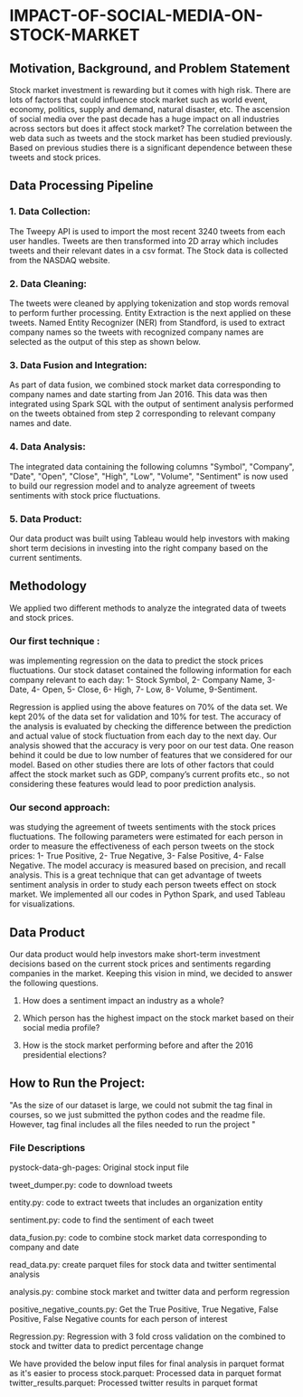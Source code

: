 # IMPACT-OF-SOCIAL-MEDIA-ON-STOCK-MARKET

## Motivation, Background, and Problem Statement

Stock market investment is rewarding but it comes with high risk. There are lots of factors that could
influence stock market such as world event, economy, politics, supply and demand, natural disaster,
etc. The ascension of social media over the past decade has a huge impact on all industries across
sectors but does it affect stock market? The correlation between the web data such as tweets and
the stock market has been studied previously. Based on previous studies there is a significant
dependence between these tweets and stock prices.

## Data Processing Pipeline

### 1. Data Collection:

The Tweepy API is used to import the most recent 3240 tweets from each
user handles. Tweets are then transformed into 2D array which includes tweets and their
relevant dates in a csv format. The Stock data is collected from the NASDAQ website. 

### 2. Data Cleaning:

The tweets were cleaned by applying tokenization and stop words removal
to perform further processing. Entity Extraction is the next applied on these tweets. Named
Entity Recognizer (NER) from Standford, is used to extract company names so the tweets
with recognized company names are selected as the output of this step as shown below.

### 3. Data Fusion and Integration:

As part of data fusion, we combined stock market data
corresponding to company names and date starting from Jan 2016. This data was then
integrated using Spark SQL with the output of sentiment analysis performed on the tweets
obtained from step 2 corresponding to relevant company names and date.

### 4. Data Analysis:

The integrated data containing the following columns "Symbol", "Company",
"Date", "Open", "Close", "High", "Low", "Volume", "Sentiment" is now used to build our
regression model and to analyze agreement of tweets sentiments with stock price
fluctuations.

### 5. Data Product:

Our data product was built using Tableau would help investors with making
short term decisions in investing into the right company based on the current sentiments.

## Methodology

We applied two different methods to analyze the integrated data of tweets and stock prices.

### Our first technique :
was implementing regression on the data to predict the stock prices fluctuations. Our
stock dataset contained the following information for each company relevant to each day: 1- Stock
Symbol, 2- Company Name, 3- Date, 4- Open, 5- Close, 6- High, 7- Low, 8- Volume, 9-Sentiment.

Regression is applied using the above features on 70% of the data set. We kept 20% of the data set
for validation and 10% for test. The accuracy of the analysis is evaluated by checking the difference
between the prediction and actual value of stock fluctuation from each day to the next day. Our
analysis showed that the accuracy is very poor on our test data. One reason behind it could be due
to low number of features that we considered for our model. Based on other studies there are lots of
other factors that could affect the stock market such as GDP, company’s current profits etc., so not
considering these features would lead to poor prediction analysis.

### Our second approach:
was studying the agreement of tweets sentiments with the stock prices
fluctuations. The following parameters were estimated for each person in order to measure the
effectiveness of each person tweets on the stock prices: 1- True Positive, 2- True Negative, 3- False
Positive, 4- False Negative. The model accuracy is measured based on precision, and recall
analysis. This is a great technique that can get advantage of tweets sentiment analysis in order to
study each person tweets effect on stock market. We implemented all our codes in Python Spark,
and used Tableau for visualizations.

## Data Product

Our data product would help investors make short-term investment decisions based on the current
stock prices and sentiments regarding companies in the market. Keeping this vision in mind, we
decided to answer the following questions.

1. How does a sentiment impact an industry as a whole?

2. Which person has the highest impact on the stock market based on their social media
profile?

3. How is the stock market performing before and after the 2016 presidential elections?




## How to Run the Project:
"As the size of our dataset is large, we could not submit the tag final in courses, so we just submitted the python codes and the readme file. However, tag final includes all the files needed to run the project "


### File Descriptions
pystock-data-gh-pages: Original stock input file

tweet_dumper.py: code to download tweets

entity.py: code to extract tweets that includes an organization entity

sentiment.py: code to find the sentiment of each tweet

data_fusion.py: code to combine stock market data corresponding to company and date

read_data.py: create parquet files for stock data and twitter sentimental analysis

analysis.py: combine stock market and twitter data and perform regression

positive_negative_counts.py: Get the True Positive, True Negative, False Positive, False Negative counts for each person of interest

Regression.py: Regression with 3 fold cross validation on the combined to stock and twitter data to predict percentage change

We have provided the below input files for final analysis in parquet format as it's easier to process 
stock.parquet: Processed data in parquet format
twitter_results.parquet: Processed twitter results in parquet format

